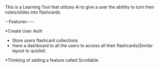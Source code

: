 This is a Learning Tool that utilizes Ai to give a user the abiltity to turn their notes/slides into flashcards. 

--Features---- 

*Create User Auth  
   - Store users flashcard collections 
   - Have a dashboard to all the users to access all their flashcards(Similar layout to quizlet) 

*Thinking of adding a feature called Scrollable 